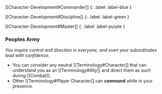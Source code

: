 
[[Character-Development#Commander]]
{: .label .label-blue }

[[Character-Development#Discipline]]
{: .label .label-green }

[[Character-Development#Master]]
{: .label .label-purple }
### Peoples Army
*You inspire control and direction in everyone, and even your subordinates lead with confidence.*
* You can consider any neutral [[Terminology#Character]] that can understand you as an [[Terminology#Ally]] and direct them as such during [[Combat]].
* Other [[Terminology#Player Character]] can **command** while in your presence.